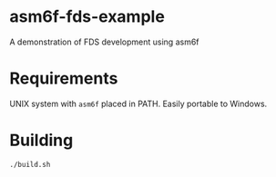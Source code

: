 # asm6f-fds-example

A demonstration of FDS development using asm6f

# Requirements

UNIX system with `asm6f` placed in PATH. Easily portable to Windows.

# Building

`./build.sh`
